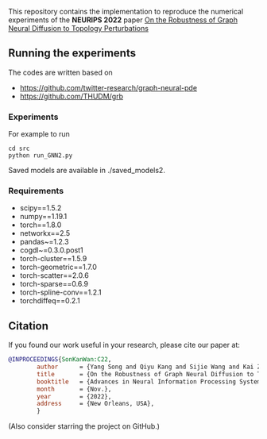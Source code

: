 
This repository contains the implementation to reproduce the numerical experiments 
of the **NEURIPS 2022** paper [On the Robustness of Graph Neural Diffusion to Topology Perturbations](https://arxiv.org/abs/2209.07754)

## Running the experiments
The codes are written based on 
- https://github.com/twitter-research/graph-neural-pde
- https://github.com/THUDM/grb

### Experiments
For example to run 
```
cd src
python run_GNN2.py 
```
Saved models are available in ./saved_models2.

### Requirements

* scipy==1.5.2
* numpy==1.19.1
* torch==1.8.0
* networkx==2.5
* pandas~=1.2.3
* cogdl~=0.3.0.post1
* torch-cluster==1.5.9
* torch-geometric==1.7.0
* torch-scatter==2.0.6
* torch-sparse==0.6.9
* torch-spline-conv==1.2.1
* torchdiffeq==0.2.1

## Citation
If you found our work useful in your research, please cite our paper at:
```bibtex
@INPROCEEDINGS{SonKanWan:C22,
		author      = {Yang Song and Qiyu Kang and Sijie Wang and Kai Zhao and Wee Peng Tay},
		title       = {On the Robustness of Graph Neural Diffusion to Topology Perturbations},
		booktitle   = {Advances in Neural Information Processing Systems (NeurIPS)},
		month       = {Nov.},
		year        = {2022},
		address     = {New Orleans, USA},
		}
```
(Also consider starring the project on GitHub.)
